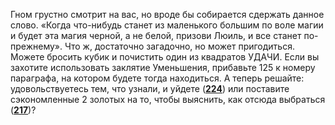 Гном грустно смотрит на вас, но вроде бы собирается сдержать данное слово. «Когда что-нибудь станет из маленького большим по воле магии и будет эта магия черной, а не белой, призови Люиль, и все станет по-прежнему». Что ж, достаточно загадочно, но может пригодиться. Можете бросить кубик и почистить один из квадратов УДАЧИ. Если вы захотите использовать заклятие Уменьшения, прибавьте 125 к номеру параграфа, на котором будете тогда находиться. А теперь решайте: удовольствуетесь тем, что узнали, и уйдете ([**224**](#n_224)) или поставите сэкономленные 2 золотых на то, чтобы выяснить, как отсюда выбраться ([**217**](#n_217))?

